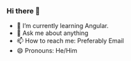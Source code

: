 ### Hi there 👋

- 🌱 I’m currently learning Angular. 
- 💬 Ask me about anything
- 📫 How to reach me: Preferably Email
- 😄 Pronouns: He/Him

